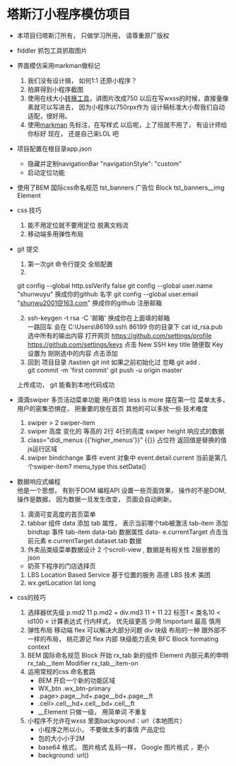 # 塔斯汀小程序模仿项目

- 本项目归塔斯汀所有， 只做学习所用， 请尊重原厂版权

- fiddler 抓包工具抓取图片

- 界面模仿采用markman做标记
  1. 我们没有设计搞， 如何1:1 还原小程序？
  2. 拍屏得到小程序截图
  3. 使用在线大小[转换工具](https://www.gaitubao.com/)，讲图片改成750
    以后在写wxss的时候，直接量像素就可以写进去， 因为小程序以750rpx作为
    设计稿标准大小帮我们自动适配，很好用。
  4. 使用[markman](http://www.getmarkman.com/) 先标注，在写样式
    以后呢，上了班就不用了， 有设计师给你标好
    现在， 还是自己来LOL 吧

- 项目配置在根目录app.json
  - 隐藏并定制navigationBar
    "navigationStyle": "custom"
  - 启动定位功能
  
- 使用了BEM 国际css命名规范
  tst_banners  广告位 Block
  tst_banners__img  Element

- css 技巧
  1. 能不用定位就不要用定位
    脱离文档流
  2. 移动端多用弹性布局 

- git 提交
  1. 第一次git 命令行提交
  全局配置 
  1. 
    git config --global http.sslVerify false
    git config --global user.name "shunwuyu"  换成你的github 名字
    git config --global user.email "shunwu2001@163.com" 换成你的github 注册邮箱

  2.  ssh-keygen -t rsa -C '邮箱'  换成你在上面填的邮箱   
    一路回车   会在 C:\Users\86199\.ssh\       86199 你的目录下
    cat id_rsa.pub   选中所有的输出内容
    打开网页  https://github.com/settings/profile
    https://github.com/settings/keys
    点击 New SSH key
    title 随便取   Key  设置为
    刚刚选中的内容
    点击添加
  3. 回到 项目目录   /tastien
    git init    如果之前初始化过 忽略
    git  add .   
    git  commit -m 'first commit'
    git push -u origin master

    上传成功， git 能看到本地代码成功

- 滴滴swiper 多页活动菜单功能
    用户体验 less is more 摆在第一位 
    菜单太多， 用户的密集恐惧症， 把重要的放在首页
    其他的可以多放一些
    技术难度  
    1. swiper > 2 swiper-item
    2. swiper 高度  变化的     等高的
      2行
      4行的高度 
      swiper height 响应式的数据   
    3. class="didi_menus {{'higher_menus'}}"
      {{}} 占位符  返回值是替换的值
      js运行区域 
    4. swiper bindchange  事件
      event 对象中
        event.detail.current 当前是第几个swiper-item?
        menu_type 
        this.setData()
- 数据响应式编程  
  他是一个思想， 有别于DOM 编程API 
  设置一些页面效果， 操作的不是DOM, 
  操作是数据， 因为数据一旦发生改变， 页面会自动刷新。 
  1. 滴滴可变高度的首页菜单 
  2. tabbar 组件
    data  添加  tab 属性， 表示当前哪个tab被激活
    tab-item 添加bindtap  事件
    tab-item data-tab 数据属性 data- 
    e.currentTarget 点击当前元素
    e.currentTarget.dataset.tab 数据
  3. 外卖品类级菜单数据设计
    2 个scroll-view , 数据是有相关性
    2层嵌套的json

    - 奶茶下程序的门店选择页
    1. LBS Location Based Service 基于位置的服务
        高德 LBS 技术
        美团
    2. wx.getLocation
        lat long

- css的技巧
    1. 选择器优先级
        p.md2  11
        p.md2 + div.md3    11 + 11   22
        标签1 < 类名10 < id100 < 计算表达式
        行内样式， 优先级更高  少用
        !important 最高 慎用
    2. 弹性布局
        移动端 flex 可以解决大部分问题 
        div  块级
        布局的一种  跟外部不一样的布局， 桃花源记 
        flex  内部   块级能力丢失  BFC 
        Block formating context   
    3. BEM 国际命名规范
        Block 开始  rx_tab  新的组件
        Element  内部元素的申明  rx_tab__item
        Modifier rx_tab__item-on
    4. 运用常规的css 命名套路
        - BEM 开启一个新的功能区域
        - WX_btn .wx_btn-primary
        - .page>.page__hd+.page__bd+.page__ft
        - .cell>.cell__hd+.cell__bd+.cell__ft
        - __Element 只做一级， 用简单词 不重复
    5. 小程序不允许在wxss 里面background：url（本地图片）
        - 小程序之所以小， 不要做太多的事情 产品定位
        - 包的大小小于2M
        - base64 格式， 图片格式
            乱码一样， Google 图片格式 ，更小
        - background: url()